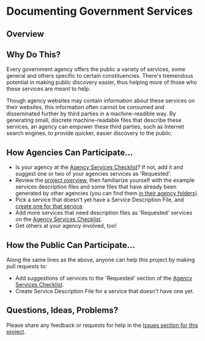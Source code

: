 Documenting Government Services 
==============

## Overview


## Why Do This?

Every government agency offers the public a variety of services, some general and others specific to certain constituencies.  There's tremendous potential in making public discovery easier, thus helping more of those who these services are meant to help.  

Though agency websites may contain information about these services on their websites, this information often cannot be consumed and disseminated further by third parties in a machine-readible way.  By generating small, discrete machine-readable files that describe these services, an agency can empower these third parties, such as Internet search engines, to provide quicker, easier discovery to the public.  

## How Agencies Can Participate...

* Is your agency at the [Agency Services Checklist](https://github.com/government-services/services-model/blob/master/agency_service_checklist.md)?  If not, add it and suggest one or two of your agencies services as 'Requested'.   
* Review the [project overview](https://github.com/government-services/services-model/blob/master/Representing_Government_Services_with_JSON-LD.md), then familiarize yourself with the example services description files and some files that have already been generated by other agencies (you can find them [in their agency folders](https://github.com/government-services/services-model/tree/master/service_description_files)).   
* Pick a service that doesn't yet have a Service Description File, and [create one for that service](https://github.com/government-services/services-model/blob/master/creating_a_service_description_file.md).   
* Add more services that need description files as 'Requested' services on the [Agency Services Checklist](https://github.com/government-services/services-model/blob/master/Representing_Government_Services_with_JSON-LD.md).  
* Get others at your agency involved, too!


## How the Public Can Participate...

Along the same lines as the above, anyone can help this project by making pull requests to:

* Add suggestions of services to the 'Requested' section of the [Agency Services Checklist](https://github.com/government-services/services-model/blob/master/Representing_Government_Services_with_JSON-LD.md).  
* Create Service Description File for a service that doesn't have one yet.  

## Questions, Ideas, Problems?

Please share any feedback or requests for help in the [Issues section for this project](https://github.com/gbinal/services-model/issues).   
